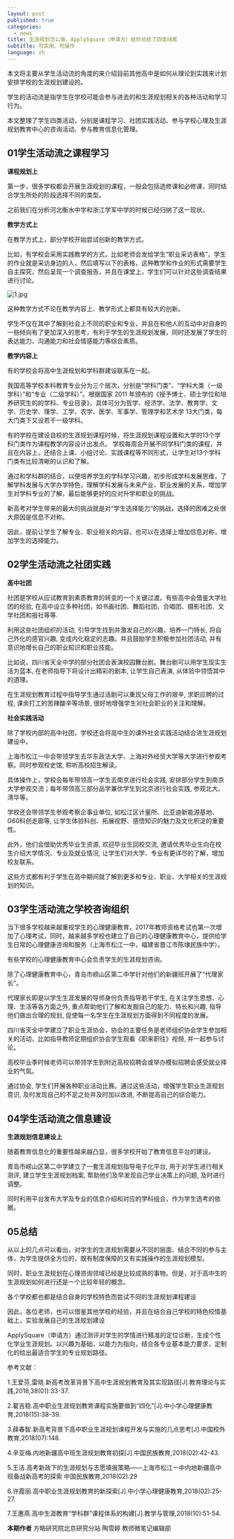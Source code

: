 ```yaml
---
layout: post
published: true
categories:
  - news
title: 生涯规划怎么做，ApplySquare（申请方）给你总结了四类线索
subtitle: 可实用、可操作
language: zh
---
```

本文将主要从学生活动流的角度的来介绍目前其他高中是如何从理论到实践来计划安排学校的生涯规划建设的。

学生的活动流是指学生在学校可能会参与进去的和生涯规划相关的各种活动和学习行为。

本文整理了学生四类活动，分别是课程学习、社团实践活动、参与学校心理及生涯规划教育中心的咨询活动、参与教育信息化管理。

**01学生活动流之课程学习**
--------------------------

**课程规划上**

第一步，很多学校都会开展生涯规划的课程，一般会包括选修课和必修课，同时结合学生所处的阶段选择不同的类型。

之前我们在分析河北衡水中学和浙江学军中学的时候已经归纳了这一现状。

**教学方式上**

在教学方式上，部分学校开始尝试创新的教学方式。

比如，有学校会采用实践教学的方式，比如老师会发给学生“职业采访表格”，学生的作业就是采访身边的人，然后填写以下的表格，这种教学和作业的形式需要学生自主探究，然后呈现一个调查报告，并且在课堂上，学生们可以针对这些调查结果进行讨论。

![1.jpg]({{site.baseurl}}/image/1.jpg)

这种教学方式不论在教学内容上、教学形式上都具有较大的创新。

学生不仅在其中了解到社会上不同的职业和专业，并且在和他人的互动中对自身的一些倾向有了更加深入的思考，有利于学生的生涯规划发展，同时还发展了学生的表达能力、沟通能力和社会情感能力等综合素质。

**教学内容上**

有的学校会将高中生涯规划和学科群建设联系在一起。

我国高等学校本科教育专业分为三个层次，分别是“学科门类”、“学科大类（一级学科）”和“专业（二级学科）”。根据国家 2011 年颁布的《授予博士、硕士学位和培养研究生的的学科、专业目录》，具体可分为哲学、经济学、法学、教育学、文学、历史学、理学、工学、农学、医学、军事学、管理学和艺术学 13大门类，每大门类下又设若干一级学科。

有的学校在建设自校的生涯规划课程时候，将生涯规划课程设置和大学的13个学科门类作为课程教学内容设计出发点。
学校每周会开展不同学科门类的课程，并且在内容上，还结合上课、小组讨论、实践课程等不同形式，让学生对13个学科门类有比较清晰的认识和了解。

通过和学科群的结合，以便培养学生的学科学习兴趣，初步形成学科发展思维，了解学科发展与大学办学特色，理解学科发展与未来产业、职业发展的关系，增加学生对学科专业的了解，最后能够更好的应对升学和职业的挑战。

新高考对学生带来的最大的挑战就是对“学生选择能力”的挑战，选择的困难之处很大原因是信息不对称。

因此，提前让学生了解专业、职业相关的内容，也可以在选择上增加信息对称，增加学生的选择能力。

**02学生活动流之社团实践**
-------------------------

**高中社团**

社团是学校从应试教育到素质教育的转变的一个关键过渡。有些高中会借鉴大学社团的经验, 在高中设立多种社团，如书画社团、舞蹈社团、合唱团、摄影社团、文学社团和报社等等.

利用这些社团组织的活动, 引导学生找到并激发自己的兴趣，培养一门特长, 将自己外化的感官兴趣, 变成内化稳定的志趣。并且鼓励学生积极参加社团活动, 并有意识地增长自己的职业知识和职业技能。

比如说，四川省天全中学的部分社团会表演校园舞台剧。舞台剧可以用学生现实生活为蓝本, 在老师指导下将设计出精彩的剧本, 让学生自己表演, 从体验中领悟其中的道理。

在生涯规划教育过程中指导学生通过话剧可以重现父母工作的艰辛, 求职应聘的过程, 课余打工的苦辣酸辛等场景, 很好地增强学生对社会职业的关注和理解。
 
 **社会实践活动**

除了学校内部的高中社团，学校还会将高中生的课外社会实践活动结合进生涯规划建设中。

上海市松江一中会带领学生去华东政法大学、上海对外经贸大学等大学进行参观考察。同时参观校史馆, 聆听高校招生解读。

具体操作上，学校会每年带领高一学生去南京进行社会实践, 安排部分学生到南京大学参观交流；每年带领高三部分品学兼优学生到北京进行社会实践, 参观北大、清华等。

学校还会带领学生参观考察企事业单位, 如松江区计量所、比亚迪新能源基地、G60科创走廊等, 让学生体验科创、拓展视野、感悟知识的魅力及文化积淀的重要性。

此外，他们会借助优秀毕业生资源, 欢迎毕业生回校交流, 邀请优秀毕业生向在校生介绍大学情况、专业及就业情况, 让学生们对大学、专业有更详尽的了解，增加校友联系。

这些方式都有利于学生在高中期间就了解到更多和专业、职业、大学相关的生涯规划的知识。

**03学生活动流之学校咨询组织**
-----------------------------

当下很多学校越来越重视学生的心理健康教育，2017年教师资格考试也第一次增加了心理考试，同时，越来越多学校也建立了自己的心理健康教育中心，提供给学生日常的心理健康咨询和服务（上海市松江一中，福建省晋江市陈埭民族中学）。

有些学校的心理健康教育中心会负责学生的生涯规划咨询。

除了心理健康教育中心，青岛市崂山区第二中学针对他们的新疆班开展了“代理家长”。

代理家长即是以学生生涯发展的导师身份负责指导若干学生, 在关注学生思想、心理、生活等各方面之外, 重点帮助他们了解和发掘自己的能力、特长和兴趣, 指导他们做出合理的规划, 促使每一名学生在生涯规划方面得到不同程度的发展。

四川省天全中学建立了职业生涯协会，协会的主要任务是老师组织协会学生参加相关的活动，比如指导教师定期组织协会学生观看《职来职往》视频, 并一起参与讨论。

高校毕业季时候老师可以带领学生到附近高校招聘会或举办模拟招聘会感受就业择业的气氛。

通过协会, 学生们开展各种职业活动比赛。通过这些活动，增强学生职业生涯规划意识, 及时发现自己的不足之处并及时加以改进, 不断提高自己的综合能力。

**04学生活动流之信息建设**
--------------------------

**生涯规划信息建设上**

随着教育信息化的重要性越来越凸显，很多学校开始了教育信息平台的建设。

青岛市崂山区第二中学建立了一套生涯规划指导电子化平台, 用于对学生进行相关测评, 建立学生生涯规划档案, 帮助他们及早发现自己学业决策上的问题, 及时进行调整。

同时利用平台发布大学及专业的信息介绍和对应的学科组合，作为学生选考的依据。

**05总结**
----------

从以上的几点可以看出，对学生的生涯规划需要从不同的层面、结合不同的参与主体，为学生提供全方位的，既有制度保障的又有实践操作的生涯规划模型。

同时，职业生涯规划在心理咨询领域已经是比较成熟的事物。但是，对于高中生的生涯规划如何进行还是一个比较年轻的概念。

各个学校都也都是结合自身的学校特色而尝试不同的生涯规划课程建设 

因此，各位老师，也可以借鉴其他学校的经验，并且在结合自己学校的特色校情基础上，实验发展自己的生涯规划建设

ApplySquare（申请方）通过测评对学生的学情进行精准的定位诊断，生成个性化学业生涯规划。以兴趣为基础，以能力为指向，结合各专业基本能力要求，定制化的给出最适合学生的专业规划路径。
 


参考文献：

1.王爱芬,雷晓.新高考改革背景下高中生涯规划教育及其实现路径[J].教育理论与实践,2018,38(01):33-37.

2.翟吉稳.高中职业生涯规划教育课程实施要做到“四化”[J].中小学心理健康教育,2018(15):38-39.

3.薛春智.新高考背景下高中职业生涯规划课程开发与实施的几点思考[J].中国校外教育,2018(07):148.

4.辛亚梅.内地新疆高中班生涯规划教育初探[J].中国民族教育,2018(02):42-43.

5.王洁.高考新政下的生涯规划与志愿填报策略——上海市松江一中内地新疆高中班备战新高考的探索 中国民族教育,2018(02):29

6.许霞丽.高中职业生涯规划教育的新探索[J].中小学心理健康教育,2018(02):25-27.

7.王惠燕.高中生涯教育“学科群”课程体系的构建[J].教学与管理,2018(10):51-54.




**本期作者**
方略研究院北京研究分站 陶雪婷
教师微笔记编辑部
